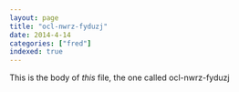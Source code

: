 ```yaml
---
layout: page
title: "ocl-nwrz-fyduzj"
date: 2014-4-14
categories: ["fred"]
indexed: true
---
```

This is the body of _this_ file, the one called ocl-nwrz-fyduzj
